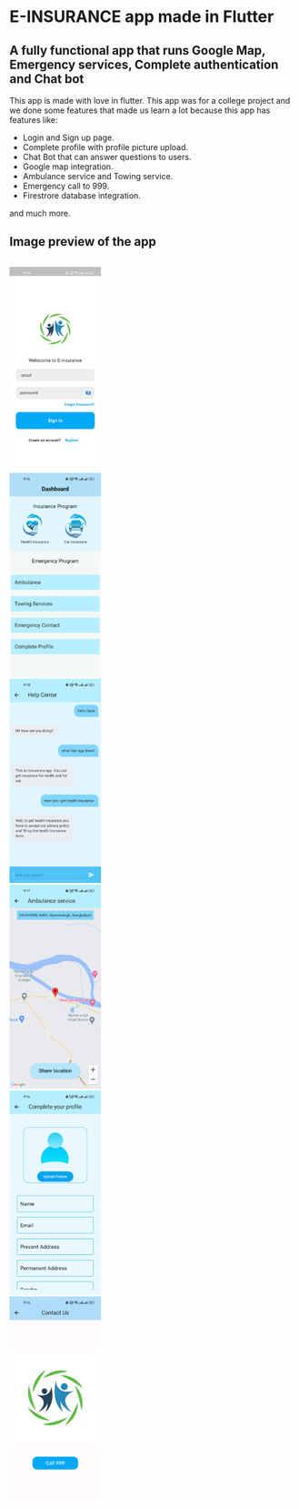 # E-INSURANCE app made in Flutter


## A fully functional app that runs Google Map, Emergency services, Complete authentication and Chat bot

This app is made with love in flutter. This app was for a college project and we done some features that made us learn a lot because this app has features like: 

* Login and Sign up page.
* Complete profile with profile picture upload.
* Chat Bot that can answer questions to users.
* Google map integration.
* Ambulance service and Towing service.
* Emergency call to 999.
* Firestrore database integration. 

and much more.

## Image preview of the app
<div style="display: grid; grid-template-columns: repeat(3, 1fr); gap: 10px;">

![login image](/forDecoration/1.jpg) 
![login image](/forDecoration/2.jpg)
![login image](/forDecoration/3.jpg) 
![login image](/forDecoration/4.jpg)
![login image](/forDecoration/5.jpg) 
![login image](/forDecoration/6.jpg)

</div>
